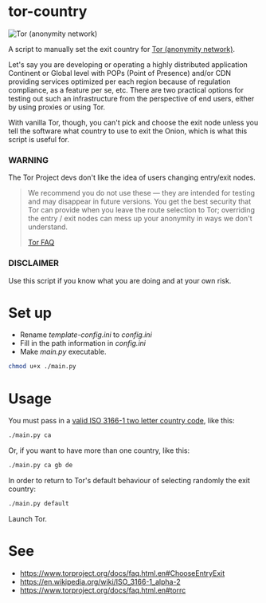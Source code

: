 # tor-country
![Tor (anonymity network)](https://upload.wikimedia.org/wikipedia/commons/1/15/Tor-logo-2011-flat.svg)

A script to manually set the exit country for [Tor (anonymity network)](https://www.torproject.org).

Let's say you are developing or operating a highly distributed application Continent or Global level with POPs (Point of Presence) and/or CDN providing services optimized per each region because of regulation compliance, as a feature per se, etc. There are two practical options for testing out such an infrastructure from the perspective of end users, either by using proxies or using Tor.

With vanilla Tor, though, you can't pick and choose the exit node unless you tell the software what country to use to exit the Onion, which is what this script is useful for.

### WARNING

The Tor Project devs don't like the idea of users changing entry/exit nodes.

> We recommend you do not use these — they are intended for testing and may disappear in future versions. 
> You get the best security that Tor can provide when you leave the route selection to Tor; overriding the entry / exit nodes can mess up your anonymity in ways we don't understand. 
> 
> [Tor FAQ](https://www.torproject.org/docs/faq.html.en#ChooseEntryExit)

### DISCLAIMER

Use this script if you know what you are doing and at your own risk.

# Set up

- Rename *template-config.ini* to *config.ini*
- Fill in the path information in *config.ini*
- Make *main.py* executable.

```bash
chmod u+x ./main.py
```
# Usage

You must pass in a [valid ISO 3166-1 two letter country code](https://en.wikipedia.org/wiki/ISO_3166-1_alpha-2), like this:

```bash
./main.py ca
```
Or, if you want to have more than one country, like this:

```bash
./main.py ca gb de
```
In order to return to Tor's default behaviour of selecting randomly the exit country:

```bash
./main.py default
```

Launch Tor.

# See
- https://www.torproject.org/docs/faq.html.en#ChooseEntryExit
- https://en.wikipedia.org/wiki/ISO_3166-1_alpha-2
- https://www.torproject.org/docs/faq.html.en#torrc
